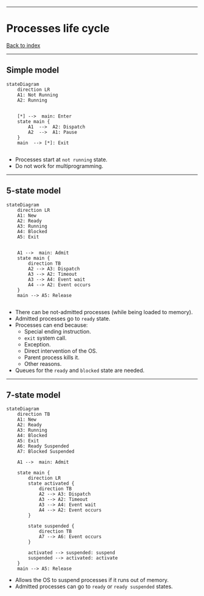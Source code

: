 
---
# Processes life cycle

[Back to index](../index.md)

---

## Simple model

```mermaid
stateDiagram
    direction LR
	A1: Not Running
	A2: Running


    [*] -->  main: Enter
    state main {
		A1  -->  A2: Dispatch
		A2  -->  A1: Pause
	}
	main  --> [*]: Exit
    
```
- Processes start at `not running` state.
- Do not work for multiprogramming.

---
## 5-state model

```mermaid
stateDiagram
    direction LR
	A1: New
	A2: Ready
	A3: Running
	A4: Blocked
	A5: Exit


    A1 -->  main: Admit
	state main {
		direction TB
		A2 --> A3: Dispatch
		A3 --> A2: Timeout
		A3 --> A4: Event wait
		A4 --> A2: Event occurs
	}
	main --> A5: Release
    
```
- There can be not-admitted processes (while being loaded to memory).
- Admitted processes go to `ready` state.
- Processes can end because:
	- Special ending instruction.
	- `exit` system call.
	- Exception.
	- Direct intervention of the OS.
	- Parent process kills it.
	- Other reasons.
- Queues for the `ready` and `blocked` state are needed.

---
## 7-state model

```mermaid
stateDiagram
    direction TB
	A1: New
	A2: Ready
	A3: Running
	A4: Blocked
	A5: Exit
	A6: Ready Suspended
	A7: Blocked Suspended

	A1 -->  main: Admit
	
	state main {
		direction LR
		state activated {
			direction TB
			A2 --> A3: Dispatch
			A3 --> A2: Timeout
			A3 --> A4: Event wait
			A4 --> A2: Event occurs
		}
	
		state suspended {
			direction TB
			A7 --> A6: Event occurs
		}
		
		activated --> suspended: suspend
		suspended --> activated: activate
	}
	main --> A5: Release

```

- Allows the OS to suspend processes if it runs out of memory.
- Admitted processes can go to `ready` or `ready suspended` states.